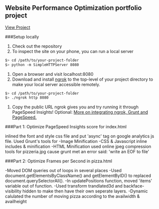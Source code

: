 ## Website Performance Optimization portfolio project

[View Project](https://dechengc.github.io/frontend-nanodegree-mobile-portfolio/)

###Setup locally
1. Check out the repository
1. To inspect the site on your phone, you can run a local server

  ```bash
  $> cd /path/to/your-project-folder
  $> python -m SimpleHTTPServer 8080
  ```

1. Open a browser and visit localhost:8080
1. Download and install [ngrok](https://ngrok.com/) to the top-level of your project directory to make your local server accessible remotely.

  ``` bash
  $> cd /path/to/your-project-folder
  $> ./ngrok http 8080
  ```

1. Copy the public URL ngrok gives you and try running it through PageSpeed Insights! Optional: [More on integrating ngrok, Grunt and PageSpeed.](http://www.jamescryer.com/2014/06/12/grunt-pagespeed-and-ngrok-locally-testing/)

###Part 1: Optimize PageSpeed Insights score for index.html

inlined the font and style css file and put 'async' tag on google analytics js file. 
Used Grunt's tools for 
 -Image Minification
 -CSS & Javascript inline includes & minification
 -HTML Minification
used online jpeg compression tools for pizzeria.jpg cause grunt met an error said: 'write an EOF to file'

###Part 2: Optimize Frames per Second in pizza.html

-Moved DOM queries out of loops in several places
-Used document.getElementsByClassName() and getElementByID() to replaced document.querySelectorAll().
-In updatePositions function, moved 'items' variable out of function. 
-Used transform trandlated3d and backface-visibility hidden to make then have their own seperate layers.
-Dynamic calulated the number of moving pizza according to the availwidth & availheight
